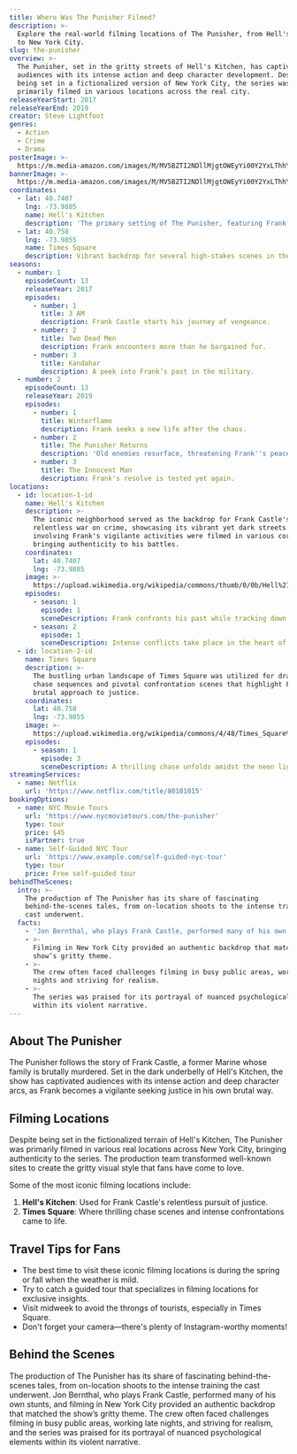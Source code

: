 ```yaml
---
title: Where Was The Punisher Filmed?
description: >-
  Explore the real-world filming locations of The Punisher, from Hell's Kitchen
  to New York City.
slug: the-punisher
overview: >-
  The Punisher, set in the gritty streets of Hell's Kitchen, has captivated
  audiences with its intense action and deep character development. Despite
  being set in a fictionalized version of New York City, the series was
  primarily filmed in various locations across the real city.
releaseYearStart: 2017
releaseYearEnd: 2019
creator: Steve Lightfoot
genres:
  - Action
  - Crime
  - Drama
posterImage: >-
  https://m.media-amazon.com/images/M/MV5BZTI2NDllMjgtOWEyYi00Y2YxLThhYjQtNTQ0NTgwNDE1YmYzXkEyXkFqcGc@._V1_SX300.jpg
bannerImage: >-
  https://m.media-amazon.com/images/M/MV5BZTI2NDllMjgtOWEyYi00Y2YxLThhYjQtNTQ0NTgwNDE1YmYzXkEyXkFqcGc@._V1_SX300.jpg
coordinates:
  - lat: 40.7407
    lng: -73.9885
    name: Hell's Kitchen
    description: 'The primary setting of The Punisher, featuring Frank Castle''s journey.'
  - lat: 40.758
    lng: -73.9855
    name: Times Square
    description: Vibrant backdrop for several high-stakes scenes in the series.
seasons:
  - number: 1
    episodeCount: 13
    releaseYear: 2017
    episodes:
      - number: 1
        title: 3 AM
        description: Frank Castle starts his journey of vengeance.
      - number: 2
        title: Two Dead Men
        description: Frank encounters more than he bargained for.
      - number: 3
        title: Kandahar
        description: A peek into Frank’s past in the military.
  - number: 2
    episodeCount: 13
    releaseYear: 2019
    episodes:
      - number: 1
        title: Winterflame
        description: Frank seeks a new life after the chaos.
      - number: 2
        title: The Punisher Returns
        description: 'Old enemies resurface, threatening Frank''s peace.'
      - number: 3
        title: The Innocent Man
        description: Frank's resolve is tested yet again.
locations:
  - id: location-1-id
    name: Hell's Kitchen
    description: >-
      The iconic neighborhood served as the backdrop for Frank Castle's
      relentless war on crime, showcasing its vibrant yet dark streets. Scenes
      involving Frank's vigilante activities were filmed in various corners,
      bringing authenticity to his battles.
    coordinates:
      lat: 40.7407
      lng: -73.9885
    image: >-
      https://upload.wikimedia.org/wikipedia/commons/thumb/0/0b/Hell%27s_Kitchen%2C_Manhattan.jpg/800px-Hell%27s_Kitchen%2C_Manhattan.jpg
    episodes:
      - season: 1
        episode: 1
        sceneDescription: Frank confronts his past while tracking down criminals.
      - season: 2
        episode: 1
        sceneDescription: Intense conflicts take place in the heart of Hell's Kitchen.
  - id: location-2-id
    name: Times Square
    description: >-
      The bustling urban landscape of Times Square was utilized for dramatic
      chase sequences and pivotal confrontation scenes that highlight Frank's
      brutal approach to justice.
    coordinates:
      lat: 40.758
      lng: -73.9855
    image: >-
      https://upload.wikimedia.org/wikipedia/commons/4/48/Times_Square%2C_NYC.jpg
    episodes:
      - season: 1
        episode: 3
        sceneDescription: A thrilling chase unfolds amidst the neon lights.
streamingServices:
  - name: Netflix
    url: 'https://www.netflix.com/title/80101015'
bookingOptions:
  - name: NYC Movie Tours
    url: 'https://www.nycmovietours.com/the-punisher'
    type: tour
    price: $45
    isPartner: true
  - name: Self-Guided NYC Tour
    url: 'https://www.example.com/self-guided-nyc-tour'
    type: tour
    price: Free self-guided tour
behindTheScenes:
  intro: >-
    The production of The Punisher has its share of fascinating
    behind-the-scenes tales, from on-location shoots to the intense training the
    cast underwent.
  facts:
    - 'Jon Bernthal, who plays Frank Castle, performed many of his own stunts.'
    - >-
      Filming in New York City provided an authentic backdrop that matched the
      show’s gritty theme.
    - >-
      The crew often faced challenges filming in busy public areas, working late
      nights and striving for realism.
    - >-
      The series was praised for its portrayal of nuanced psychological elements
      within its violent narrative.
---
```


## About The Punisher

The Punisher follows the story of Frank Castle, a former Marine whose family is brutally murdered. Set in the dark underbelly of Hell's Kitchen, the show has captivated audiences with its intense action and deep character arcs, as Frank becomes a vigilante seeking justice in his own brutal way.

## Filming Locations

Despite being set in the fictionalized terrain of Hell's Kitchen, The Punisher was primarily filmed in various real locations across New York City, bringing authenticity to the series. The production team transformed well-known sites to create the gritty visual style that fans have come to love.

Some of the most iconic filming locations include:

1. **Hell's Kitchen**: Used for Frank Castle's relentless pursuit of justice.
2. **Times Square**: Where thrilling chase scenes and intense confrontations came to life.

## Travel Tips for Fans

- The best time to visit these iconic filming locations is during the spring or fall when the weather is mild.
- Try to catch a guided tour that specializes in filming locations for exclusive insights.
- Visit midweek to avoid the throngs of tourists, especially in Times Square.
- Don't forget your camera—there's plenty of Instagram-worthy moments!

## Behind the Scenes

The production of The Punisher has its share of fascinating behind-the-scenes tales, from on-location shoots to the intense training the cast underwent. Jon Bernthal, who plays Frank Castle, performed many of his own stunts, and filming in New York City provided an authentic backdrop that matched the show’s gritty theme. The crew often faced challenges filming in busy public areas, working late nights, and striving for realism, and the series was praised for its portrayal of nuanced psychological elements within its violent narrative. 
